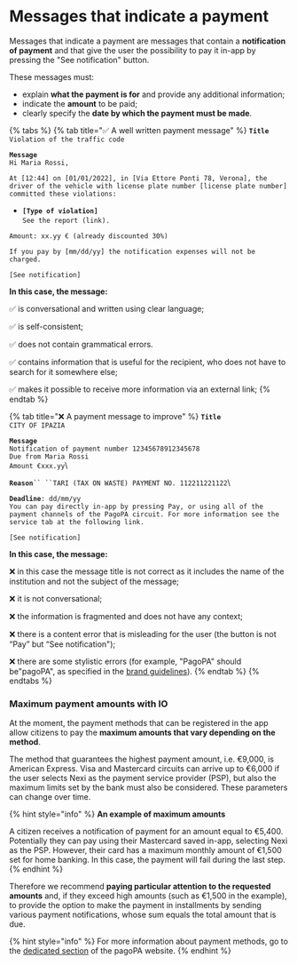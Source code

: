 # Messages that indicate a payment

Messages that indicate a payment are messages that contain a **notification of payment** and that give the user the possibility to pay it in-app by pressing the "See notification" button.

These messages must:

* explain **what the payment is for** and provide any additional information;
* indicate the **amount** to be paid;
* clearly specify the **date by which the payment must be made**.

{% tabs %}
{% tab title="✅ A well written payment message" %}
**`Title`**\
`Violation of the traffic code`

**`Message`**\
`Hi Maria Rossi,`

`At [12:44] on [01/01/2022], in [Via Ettore Ponti 78, Verona], the driver of the vehicle with license plate number [license plate number] committed these violations:`

* **`[Type of violation]`**\
  `See the report (link).`

`Amount: xx.yy € (already discounted 30%)`

`If you pay by [mm/dd/yy] the notification expenses will not be charged.`

`[See notification]`

**In this case, the message:**

✅ is conversational and written using clear language;

✅ is self-consistent;

✅ does not contain grammatical errors.

✅ contains information that is useful for the recipient, who does not have to search for it somewhere else;

✅ makes it possible to receive more information via an external link;
{% endtab %}

{% tab title="❌ A payment message to improve" %}
**`Title`**\
`CITY OF IPAZIA`

**`Message`**\
`Notification of payment number 12345678912345678`\
`Due from Maria Rossi`\
`Amount €xxx.yy`\\

**`Reason`**` `` ``TARI (TAX ON WASTE) PAYMENT NO. 112211221122 `\\

**`Deadline`**`: dd/mm/yy`\
`You can pay directly in-app by pressing Pay, or using all of the payment channels of the PagoPA circuit. For more information see the service tab at the following link.`

`[See notification]`

**In this case, the message:**

❌ in this case the message title is not correct as it includes the name of the institution and not the subject of the message;

❌ it is not conversational;

❌ the information is fragmented and does not have any context;

❌ there is a content error that is misleading for the user (the button is not “Pay” but “See notification");

❌ there are some stylistic errors (for example, "PagoPA" should be"pagoPA", as specified in the [brand guidelines](http://127.0.0.1:5000/s/8phwN5u2QXllSKsqBjQU/specifiche-tecniche/il-logo-pagopa)).
{% endtab %}
{% endtabs %}

### Maximum payment amounts with IO

At the moment, the payment methods that can be registered in the app allow citizens to pay the **maximum amounts that vary depending on the method**.

The method that guarantees the highest payment amount, i.e. €9,000, is American Express. Visa and Mastercard circuits can arrive up to €6,000 if the user selects Nexi as the payment service provider (PSP), but also the maximum limits set by the bank must also be considered. These parameters can change over time.

{% hint style="info" %}
**An example of maximum amounts**

A citizen receives a notification of payment for an amount equal to €5,400. Potentially they can pay using their Mastercard saved in-app, selecting Nexi as the PSP. However, their card has a maximum monthly amount of €1,500 set for home banking. In this case, the payment will fail during the last step.
{% endhint %}

Therefore we recommend **paying particular attention to the requested amounts** and, if they exceed high amounts (such as €1,500 in the example), to provide the option to make the payment in installments by sending various payment notifications, whose sum equals the total amount that is due.

{% hint style="info" %}
For more information about payment methods, go to the [dedicated section](https://www.pagopa.gov.it/it/cittadini/trasparenza-costi/) of the pagoPA website.
{% endhint %}
